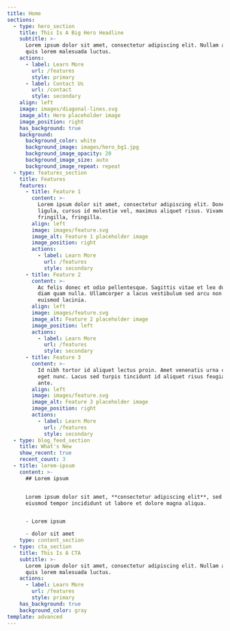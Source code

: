 ```yaml
---
title: Home
sections:
  - type: hero_section
    title: This Is A Big Hero Headline
    subtitle: >-
      Lorem ipsum dolor sit amet, consectetur adipiscing elit. Nullam a metus
      quis lorem malesuada luctus.
    actions:
      - label: Learn More
        url: /features
        style: primary
      - label: Contact Us
        url: /contact
        style: secondary
    align: left
    image: images/diagonal-lines.svg
    image_alt: Hero placeholder image
    image_position: right
    has_background: true
    background:
      background_color: white
      background_image: images/hero_bg1.jpg
      background_image_opacity: 20
      background_image_size: auto
      background_image_repeat: repeat
  - type: features_section
    title: Features
    features:
      - title: Feature 1
        content: >-
          Lorem ipsum dolor sit amet, consectetur adipiscing elit. Donec nisl
          ligula, cursus id molestie vel, maximus aliquet risus. Vivamus in nibh
          fringilla, fringilla.
        align: left
        image: images/feature.svg
        image_alt: Feature 1 placeholder image
        image_position: right
        actions:
          - label: Learn More
            url: /features
            style: secondary
      - title: Feature 2
        content: >-
          Ac felis donec et odio pellentesque. Sagittis vitae et leo duis ut
          diam quam nulla. Ullamcorper a lacus vestibulum sed arcu non odio
          euismod lacinia.
        align: left
        image: images/feature.svg
        image_alt: Feature 2 placeholder image
        image_position: left
        actions:
          - label: Learn More
            url: /features
            style: secondary
      - title: Feature 3
        content: >-
          Id nibh tortor id aliquet lectus proin. Amet venenatis urna cursus
          eget nunc. Lacus sed turpis tincidunt id aliquet risus feugiat in
          ante.
        align: left
        image: images/feature.svg
        image_alt: Feature 3 placeholder image
        image_position: right
        actions:
          - label: Learn More
            url: /features
            style: secondary
  - type: blog_feed_section
    title: What's New
    show_recent: true
    recent_count: 3
  - title: lorem-ipsum
    content: >-
      ## Lorem ipsum


      Lorem ipsum dolor sit amet, **consectetur adipiscing elit**, sed do
      eiusmod tempor incididunt ut labore et dolore magna aliqua.


      - Lorem ipsum

      - dolor sit amet
    type: content_section
  - type: cta_section
    title: This Is A CTA
    subtitle: >-
      Lorem ipsum dolor sit amet, consectetur adipiscing elit. Nullam a metus
      quis lorem malesuada luctus.
    actions:
      - label: Learn More
        url: /features
        style: primary
    has_background: true
    background_color: gray
template: advanced
---
```

